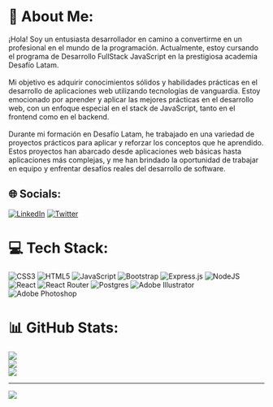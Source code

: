 # 💫 About Me:
¡Hola! Soy un entusiasta desarrollador en camino a convertirme en un profesional en el mundo de la programación. Actualmente, estoy cursando el programa de Desarrollo FullStack JavaScript en la prestigiosa academia Desafío Latam.<br><br>Mi objetivo es adquirir conocimientos sólidos y habilidades prácticas en el desarrollo de aplicaciones web utilizando tecnologías de vanguardia. Estoy emocionado por aprender y aplicar las mejores prácticas en el desarrollo web, con un enfoque especial en el stack de JavaScript, tanto en el frontend como en el backend.<br><br>Durante mi formación en Desafío Latam, he trabajado en una variedad de proyectos prácticos para aplicar y reforzar los conceptos que he aprendido. Estos proyectos han abarcado desde aplicaciones web básicas hasta aplicaciones más complejas, y me han brindado la oportunidad de trabajar en equipo y enfrentar desafíos reales del desarrollo de software.<br>


## 🌐 Socials:
[![LinkedIn](https://img.shields.io/badge/LinkedIn-%230077B5.svg?logo=linkedin&logoColor=white)](https://linkedin.com/in/victor-martínez-santibañez-5a1214239) [![Twitter](https://img.shields.io/badge/Twitter-%231DA1F2.svg?logo=Twitter&logoColor=white)](https://twitter.com/@vitoo_stark) 

# 💻 Tech Stack:
![CSS3](https://img.shields.io/badge/css3-%231572B6.svg?style=flat&logo=css3&logoColor=white) ![HTML5](https://img.shields.io/badge/html5-%23E34F26.svg?style=flat&logo=html5&logoColor=white) ![JavaScript](https://img.shields.io/badge/javascript-%23323330.svg?style=flat&logo=javascript&logoColor=%23F7DF1E) ![Bootstrap](https://img.shields.io/badge/bootstrap-%23563D7C.svg?style=flat&logo=bootstrap&logoColor=white) ![Express.js](https://img.shields.io/badge/express.js-%23404d59.svg?style=flat&logo=express&logoColor=%2361DAFB) ![NodeJS](https://img.shields.io/badge/node.js-6DA55F?style=flat&logo=node.js&logoColor=white) ![React](https://img.shields.io/badge/react-%2320232a.svg?style=flat&logo=react&logoColor=%2361DAFB) ![React Router](https://img.shields.io/badge/React_Router-CA4245?style=flat&logo=react-router&logoColor=white) ![Postgres](https://img.shields.io/badge/postgres-%23316192.svg?style=flat&logo=postgresql&logoColor=white) ![Adobe Illustrator](https://img.shields.io/badge/adobeillustrator-%23FF9A00.svg?style=flat&logo=adobeillustrator&logoColor=white) ![Adobe Photoshop](https://img.shields.io/badge/adobephotoshop-%2331A8FF.svg?style=flat&logo=adobephotoshop&logoColor=white)
# 📊 GitHub Stats:
![](https://github-readme-stats.vercel.app/api?username=vitonez5198&theme=blue-green&hide_border=false&include_all_commits=false&count_private=false)<br/>
![](https://github-readme-streak-stats.herokuapp.com/?user=vitonez5198&theme=blue-green&hide_border=false)<br/>
![](https://github-readme-stats.vercel.app/api/top-langs/?username=vitonez5198&theme=blue-green&hide_border=false&include_all_commits=false&count_private=false&layout=compact)

---
[![](https://visitcount.itsvg.in/api?id=vitonez5198&icon=2&color=0)](https://visitcount.itsvg.in)

<!-- Proudly created with GPRM ( https://gprm.itsvg.in ) -->
